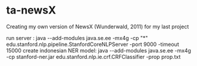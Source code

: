 # ta-newsX
Creating my own version of NewsX (Wunderwald, 2011) for my last project

run server : java --add-modules java.se.ee -mx4g -cp "*" edu.stanford.nlp.pipeline.StanfordCoreNLPServer -port 9000 -timeout 15000
create indonesian NER model: java --add-modules java.se.ee -mx4g -cp stanford-ner.jar edu.stanford.nlp.ie.crf.CRFClassifier -prop
prop.txt